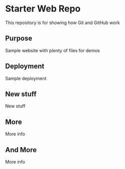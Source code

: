 # Starter Web Repo

This repository is for showing how Git and GitHub work

## Purpose

Sample website with plenty of files for demos

## Deployment

Sample deployment

## New stuff

New stuff

## More

More info

## And More

More info